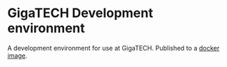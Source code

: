 # GigaTECH Development environment
A development environment for use at GigaTECH. Published to a [docker image](https://hub.docker.com/orgs/gigatech).
